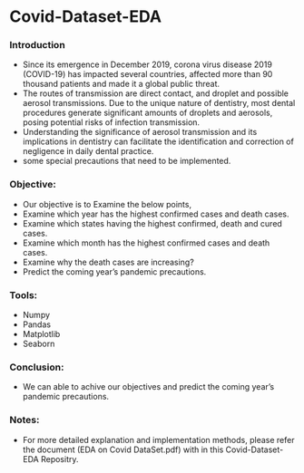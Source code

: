 # Covid-Dataset-EDA

### Introduction

- Since its emergence in December 2019, corona virus disease 2019 (COVID-19) has impacted several countries, affected more than 90 thousand patients and made it a global public threat. 
- The routes of transmission are direct contact, and droplet and possible aerosol transmissions. Due to the unique nature of dentistry, most dental procedures generate significant amounts of droplets and aerosols, posing potential risks of infection transmission. 
- Understanding the significance of aerosol transmission and its implications in dentistry can facilitate the identification and correction of negligence in daily dental practice. 
- some special precautions that need to be implemented.

### Objective:

- Our objective is to Examine the below points,
- Examine which year has the highest confirmed cases and death cases.
- Examine which states having the highest confirmed, death and cured cases.
- Examine which month has the highest confirmed cases and death cases.
- Examine why the death cases are increasing?
- Predict the coming year’s pandemic precautions.

### Tools:
- Numpy
- Pandas
- Matplotlib 
- Seaborn

### Conclusion:

- We can able to achive our objectives and predict the coming year’s pandemic precautions.

### Notes:

- For more detailed explanation and implementation methods, please refer the document (EDA on Covid DataSet.pdf) with in this Covid-Dataset-EDA Repositry.
